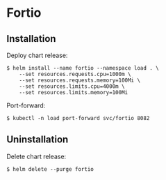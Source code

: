 # Fortio

## Installation

Deploy chart release:

```
$ helm install --name fortio --namespace load . \
    --set resources.requests.cpu=1000m \
    --set resources.requests.memory=100Mi \
    --set resources.limits.cpu=4000m \
    --set resources.limits.memory=100Mi
```

Port-forward:

```
$ kubectl -n load port-forward svc/fortio 8082
```

## Uninstallation

Delete chart release:

```
$ helm delete --purge fortio
```
